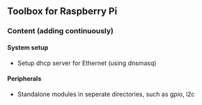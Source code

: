 ## Toolbox for Raspberry Pi

### Content (adding continuously)


#### System setup

- Setup dhcp server for Ethernet (using dnsmasq)

#### Peripherals

- Standalone modules in seperate directories, such as gpio, i2c
